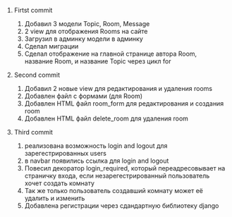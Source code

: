 1. Firtst commit
    1) Добавил 3 модели Topic, Room, Message
    2) 2 view для отображения Rooms на сайте
    3) Загрузил в админку модели в админку
    4) Сделал миграции
    5) Сделал отображение на главной странице автора Room, название Room, и название Topic через цикл for

2. Second commit
   1) Добавил 2 новые view для редактирования и удаления rooms
   2) Добавлен файл с формами (для Room)
   3) Добавлен HTML файл room_form для редактирования и создания room
   4) Добавлен HTML файл delete_room для удаления room

3. Third commit
   1) реализована возможность login and logout для зарегестрированных users
   2) в navbar появились ссылка для login and logout 
   3) Повесил декоратор login_required, который переадресовывает на страничку входа, если незарегестрированный пользователь хочет создать комнату
   4) Так же только пользователь создавший комнату может её удалить и изменить
   5) Добавлена регистрации через сдандартную библиотеку django